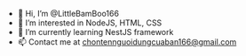 - 👋 Hi, I’m @LittleBamBoo166
- 👀 I’m interested in NodeJS, HTML, CSS
- 🌱 I’m currently learning NestJS framework
- 📫 Contact me at chontennguoidungcuaban166@gmail.com

<!---
LittleBamBoo166/LittleBamBoo166 is a ✨ special ✨ repository because its `README.md` (this file) appears on your GitHub profile.
You can click the Preview link to take a look at your changes.
--->
